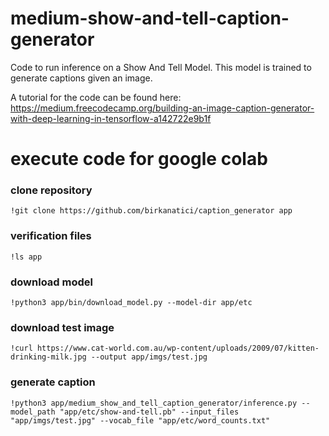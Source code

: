 # medium-show-and-tell-caption-generator
Code to run inference on a Show And Tell Model. This model is trained to generate captions given an image.

A tutorial for the code can be found here: https://medium.freecodecamp.org/building-an-image-caption-generator-with-deep-learning-in-tensorflow-a142722e9b1f


# execute code for google colab

### clone repository

```
!git clone https://github.com/birkanatici/caption_generator app
```

### verification files
```
!ls app
```

### download model
```
!python3 app/bin/download_model.py --model-dir app/etc
```

### download test image
```
!curl https://www.cat-world.com.au/wp-content/uploads/2009/07/kitten-drinking-milk.jpg --output app/imgs/test.jpg
```

### generate caption 
```
!python3 app/medium_show_and_tell_caption_generator/inference.py --model_path "app/etc/show-and-tell.pb" --input_files "app/imgs/test.jpg" --vocab_file "app/etc/word_counts.txt"
```
